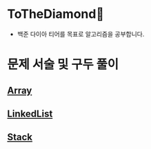 # **ToTheDiamond💎**
+ 백준 다이아 티어를 목표로 알고리즘을 공부합니다.

# 문제 서술 및 구두 풀이
## [Array](https://github.com/mjj111/ToTheDiamond/blob/main/Java/src/array/배열.md)
## [LinkedList](https://github.com/mjj111/ToTheDiamond/blob/main/Java/src/linkedlist/링크드리스트.md)
## [Stack](https://github.com/mjj111/ToTheDiamond/blob/main/Java/src/stack/스택.md)
